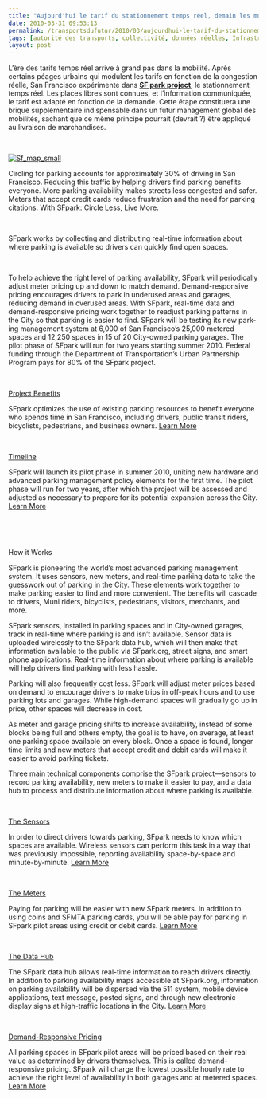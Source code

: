 ```yaml
---
title: "Aujourd'hui le tarif du stationnement temps réel, demain les mobilités"
date: 2010-03-31 09:53:13
permalink: /transportsdufutur/2010/03/aujourdhui-le-tarif-du-stationnement-temps-reel-demain-les-mobilites.html
tags: [autorité des transports, collectivité, données réelles, Infrastructure, internet, partage de données, partage de la voirie, stationnement]
layout: post
---
```


<p class="MsoNormal"><span>L’ère des tarifs temps réel arrive à grand pas dans la mobilité. Après certains péages urbains qui modulent les tarifs en fonction de la congestion réelle, San Francisco expérimente dans <strong><span style="text-decoration: underline"><a href="http://sfpark.org/" target="_blank">SF park project</a></span></strong>, le stationnement temps réel. Les places libres sont connues, et l’information communiquée, le tarif est adapté en fonction de la demande. Cette étape constituera une brique supplémentaire indispensable dans un futur management global des mobilités, sachant que ce même principe pourrait (devrait ?) être appliqué au livraison de marchandises.</span></p> <p class="MsoNormal"><span> </span></p> <p class="MsoNormal"><span><a href="https://gabrielplassat.github.io/transportsdufutur/wp-content/uploads/sites/6/old/6a0120a66d2ad4970b01311000364b970c-pi.gif" rel="lightbox"><img alt="Sf_map_small" border="0" class="asset asset-image at-xid-6a0120a66d2ad4970b01311000364b970c " src="/wp-content/uploads/sites/6/old/6a0120a66d2ad4970b01311000364b970c-pi.gif" title="Sf_map_small" /></a> <br /> </span></p>  <!--more-->  <p class="MsoNormal"><span>Circling for parking accounts for approximately 30% of driving in San Francisco. Reducing this traffic by helping drivers find parking benefits everyone. More parking availability makes streets less congested and safer. Meters that accept credit cards reduce frustration and the need for parking citations. With SFpark: Circle Less, Live More. </span></p> <p class="MsoNormal"><span> </span></p> <p class="MsoNormal"><span>SFpark works by collecting and distributing real-time information about where parking is available so drivers can quickly find open spaces. </span></p> <p class="MsoNormal"><span> </span></p> <p class="MsoNormal"><span lang="EN-GB">To help achieve the right level of parking availability, SFpark will periodically adjust meter pricing up and down to match demand. </span><span>Demand-responsive pricing encourages drivers to park in underused areas and garages, reducing demand in overused areas. With SFpark, real-time data and demand-responsive pricing work together to readjust parking patterns in the City so that parking is easier to find. </span><span lang="EN-GB">SFpark will be testing its new parking management system at 6,000 of </span><span lang="EN-GB">San Francisco</span><span lang="EN-GB">’s 25,000 metered spaces and 12,250 spaces in 15 of 20 City-owned parking garages. </span><span>The pilot phase of SFpark will run for two years starting summer 2010. </span><span lang="EN-GB">Federal funding through the Department of Transportation’s Urban Partnership Program pays for 80% of the SFpark project. </span></p> <p class="MsoNormal"><span lang="EN-GB"> </span></p> <p class="MsoNormal"><span><a href="http://sfpark.org/?page_id=1069" title="See Project Benefits Page">Project Benefits</a></span></p> <p class="MsoNormal"><span>SFpark optimizes the use of existing parking resources to benefit everyone who spends time in San Francisco, including drivers, public transit riders, bicyclists, pedestrians, and business owners. <a href="http://sfpark.org/?page_id=1069" title="Learn More About Project Benefits">Learn More</a> </span></p> <p class="MsoNormal"><span> </span></p> <p class="MsoNormal"><span><a href="http://sfpark.org/?page_id=79" title="See Timeline Page">Timeline</a></span></p> <p class="MsoNormal"><span>SFpark will launch its pilot phase in summer 2010, uniting new hardware and advanced parking management policy elements for the first time. The pilot phase will run for two years, after which the project will be assessed and adjusted as necessary to prepare for its potential expansion across the City. <a href="http://sfpark.org/?page_id=79" title="Learn More About Timeline">Learn More</a> </span></p> <p class="MsoNormal"><span> </span></p> <p class="MsoNormal"><span> </span></p> <p class="MsoNormal"><span>How it Works</span></p> <p class="MsoNormal"><span>SFpark is pioneering the world’s most advanced parking management system. It uses sensors, new meters, and real-time parking data to take the guesswork out of parking in the City. These elements work together to make parking easier to find and more convenient. The benefits will cascade to drivers, Muni riders, bicyclists, pedestrians, visitors, merchants, and more.</span></p> <p class="MsoNormal"><span>SFpark sensors, installed in parking spaces and in City-owned garages, track in real-time where parking is and isn’t available. Sensor data is uploaded wirelessly to the SFpark data hub, which will then make that information available to the public via SFpark.org, street signs, and smart phone applications. Real-time information about where parking is available will help drivers find parking with less hassle. </span></p> <p class="MsoNormal"><span>Parking will also frequently cost less. SFpark will adjust meter prices based on demand to encourage drivers to make trips in off-peak hours and to use parking lots and garages. While high-demand spaces will gradually go up in price, other spaces will decrease in cost. </span></p> <p class="MsoNormal"><span>As meter and garage pricing shifts to increase availability, instead of some blocks being full and others empty, the goal is to have, on average, at least one parking space available on every block. Once a space is found, longer time limits and new meters that accept credit and debit cards will make it easier to avoid parking tickets. </span></p> <p class="MsoNormal"><span>Three main technical components comprise the SFpark project—sensors to record parking availability, new meters to make it easier to pay, and a data hub to process and distribute information about where parking is available.</span></p> <p class="MsoNormal"><span> </span></p> <p class="MsoNormal"><span><a href="http://sfpark.org/?page_id=93" title="See The Sensors Page">The Sensors</a></span></p> <p class="MsoNormal"><span>In order to direct drivers towards parking, SFpark needs to know which spaces are available. Wireless sensors can perform this task in a way that was previously impossible, reporting availability space-by-space and minute-by-minute. <a href="http://sfpark.org/?page_id=93" title="Learn More About The Sensors">Learn More</a> </span></p> <p class="MsoNormal"><span> </span></p> <p class="MsoNormal"><span><a href="http://sfpark.org/?page_id=96" title="See The Meters Page">The Meters</a></span></p> <p class="MsoNormal"><span>Paying for parking will be easier with new SFpark meters. In addition to using coins and SFMTA parking cards, you will be able pay for parking in SFpark pilot areas using credit or debit cards. <a href="http://sfpark.org/?page_id=96" title="Learn More About The Meters">Learn More</a> </span></p> <p class="MsoNormal"><span> </span></p> <p class="MsoNormal"><span><a href="http://sfpark.org/?page_id=99" title="See The Data Hub Page">The Data Hub</a></span></p> <p class="MsoNormal"><span>The SFpark data hub allows real-time information to reach drivers directly. In addition to parking availability maps accessible at SFpark.org, information on parking availability will be dispersed via the 511 system, mobile device applications, text message, posted signs, and through new electronic display signs at high-traffic locations in the City. <a href="http://sfpark.org/?page_id=99" title="Learn More About The Data Hub">Learn More</a> </span></p> <p class="MsoNormal"><span> </span></p> <p class="MsoNormal"><span><a href="http://sfpark.org/?page_id=424" title="See Demand-Responsive Pricing Page">Demand-Responsive Pricing</a></span></p> <p class="MsoNormal"><span>All parking spaces in SFpark pilot areas will be priced based on their real value as determined by drivers themselves. This is called demand-responsive pricing. SFpark will charge the lowest possible hourly rate to achieve the right level of availability in both garages and at metered spaces. <a href="http://sfpark.org/?page_id=424" title="Learn More About Demand-Responsive Pricing">Learn More</a> </span></p>
